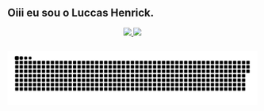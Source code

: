 ## Oiii eu sou o Luccas Henrick.
<div align="center">
  <a href="https://github.com/LuccasHenrick">
  <img height="180em" src="https://github-readme-stats.vercel.app/api?username=LuccasHenrick&show_icons=true&theme=github_dark&include_all_commits=true&count_private=true"/>
  <img height="180em" src="https://github-readme-stats.vercel.app/api/top-langs/?username=LuccasHenrick&layout=compact&langs_count=7&theme=github_dark"/>
</div>
  
  ##
 
<div> 
 
  ![Snake animation](https://github.com/LuccasHenrick/LuccasHenrick/blob/output/github-contribution-grid-snake.svg)
 
</div>
